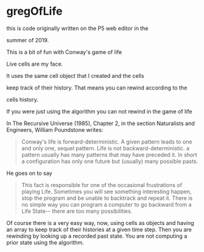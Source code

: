 # gregOfLife

this is code originally written on the P5 web editor in the 

summer of 2019.  

This is a bit of fun with Conway's game of life

Live cells are my face.

It uses the same cell object that I created and the cells 

keep track of their history.  That means you can rewind according to the

cells history.

If you were just using the algorithm you can not rewind in the game of life

In The Recursive Universe (1985), Chapter 2, in the section Naturalists and Engineers, William Poundstone writes:

>Conway's life is forward-deterministic.  A given pattern leads to one and only one, sequel pattern.  Life is not backward-deterministic. a pattern usually has many patterns that may have preceded it. In short a configuration has only one future but (usually) many possible pasts.

He goes on to say

>This fact is responsible for one of the occasional frustrations of playing Life. Sometimes you will see something interesting happen, stop the program and be unable to backtrack and repeat it.  There is no simple way you can program a computer to go backward from a Life State-- there are too many possibilities.

Of course there is a very easy way, now, using cells as objects and having an array to keep track of their histories at a given time step. Then you are rewinding by looking up a recorded past state. You are not computing a prior state using the algorithm.